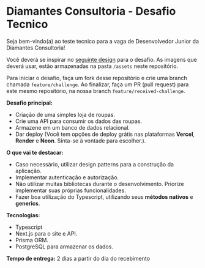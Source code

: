 # Diamantes Consultoria - Desafio Tecnico

Seja bem-vindo(a) ao teste tecnico para a vaga de Desenvolvedor Junior da Diamantes Consultoria!

Você deverá se inspirar no [seguinte design](https://www.figma.com/design/Mv9ZgtpeUAHDVJ2SbRi74E/Desafio-t%C3%A9cnico---Diamantes-Consultoria?node-id=1-296) para o desafio.
As imagens que deverá usar, estão armazenadas na pasta ```/assets``` neste repositório.

Para iniciar o desafio, faça um fork desse repositório e crie uma branch chamada ```feature/challenge```. Ao finalizar, faça um PR (pull request) para este mesmo repositório, na nossa branch ```feature/received-challenge```.

**Desafio principal:**
- Criação de uma simples loja de roupas.
- Crie uma API para consumir os dados das roupas.
- Armazene em um banco de dados relacional.
- Dar deploy (Você tem opções de deploy grátis nas plataformas **Vercel**, **Render** e **Neon**. Sinta-se à vontade para escolher.).

**O que vai te destacar:**
- Caso necessário, utilizar design patterns para a construção da aplicação.
- Implementar autenticação e autorização.
- Não utilizar muitas bibliotecas durante o desenvolvimento. Priorize implementar suas próprias funcionalidades.
- Fazer boa utilização do Typescript, utilizando seus **métodos nativos** e **generics**.

**Tecnologias:**
- Typescript
- Next.js para o site e API.
- Prisma ORM.
- PostgreSQL para armazenar os dados.

**Tempo de entrega:** 2 dias a partir do dia do recebimento
